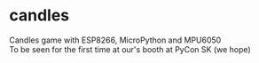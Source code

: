 # candles
Candles game with ESP8266, MicroPython and MPU6050 <br/>
To be seen for the first time at our's booth at PyCon SK (we hope) 
